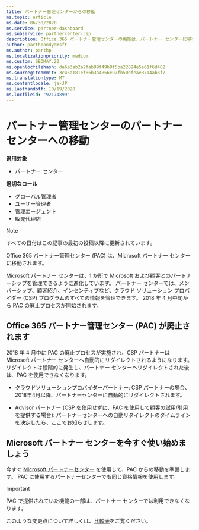 ```yaml
---
title: パートナー管理センターからの移動
ms.topic: article
ms.date: 06/30/2020
ms.service: partner-dashboard
ms.subservice: partnercenter-csp
description: Office 365 パートナー管理センターの機能は、パートナー センターに移行されます。 この意味と、パートナーセンターで何を実行できるかについて説明します。
author: parthpandyamsft
ms.author: parthp
ms.localizationpriority: medium
ms.custom: SEOMAY.20
ms.openlocfilehash: da6a3ab2a2fab99f49b9f5ba22824e5e61f6d482
ms.sourcegitcommit: 3c45a181ef86b3a4866e97fb50efeae8714ab3f7
ms.translationtype: MT
ms.contentlocale: ja-JP
ms.lasthandoff: 10/19/2020
ms.locfileid: "92174899"
---
```

# <a name="partner-admin-center-is-moving-to-the-partner-center"></a>パートナー管理センターのパートナー センターへの移動

**適用対象**

- パートナー センター

**適切なロール**
- グローバル管理者
- ユーザー管理者
- 管理エージェント
- 販売代理店

> [!NOTE]  
> すべての日付はこの記事の最初の投稿以降に更新されています。

Office 365 パートナー管理センター (PAC) は、Microsoft パートナー センターに移動されます。

Microsoft パートナー センターは、1 か所で Microsoft および顧客とのパートナーシップを管理できるように進化しています。 パートナー センターでは、メンバーシップ、顧客紹介、インセンティブなど、クラウド ソリューション プロバイダー (CSP) プログラムのすべての情報を管理できます。 2018 年 4 月中旬から PAC の廃止プロセスが開始されます。

## <a name="the-office-365-partner-admin-center-pac-will-be-retired"></a>Office 365 パートナー管理センター (PAC) が廃止されます

2018 年 4 月中に PAC の廃止プロセスが実施され、CSP パートナーは Microsoft パートナー センターへ自動的にリダイレクトされるようになります。 リダイレクトは段階的に発生し、パートナー センターへリダイレクトされた後は、PAC を使用できなくなります。 

- クラウドソリューションプロバイダーパートナー: CSP パートナーの場合、2018年4月以降、パートナーセンターに自動的にリダイレクトされます。

- Advisor パートナー (CSP を使用せずに、PAC を使用して顧客の試用/引用を提供する場合): パートナーセンターへの自動リダイレクトのタイムラインを決定したら、ここでお知らせします。

## <a name="start-using-the-microsoft-partner-center-now"></a>Microsoft パートナー センターを今すぐ使い始めましょう

今すぐ [Microsoft パートナーセンター](https://partnercenter.microsoft.com/) を使用して、PAC からの移動を準備します。  PAC に使用するパートナーセンターでも同じ資格情報を使用します。

> [!IMPORTANT]  
> PAC で提供されていた機能の一部は、パートナー センターでは利用できなくなります。

 このような変更点について詳しくは、[比較表](moving-from-pac-to-pc.md)をご覧ください。 